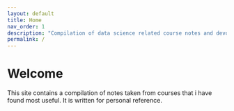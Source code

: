 ```yaml
---
layout: default
title: Home
nav_order: 1
description: "Compilation of data science related course notes and devops workflow"
permalink: /
---
```


# Welcome
This site contains a compilation of notes taken from courses that i have found most useful. It is written for personal reference.
